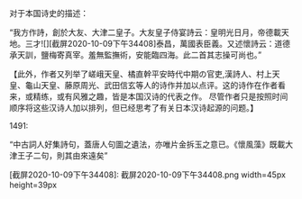 对于本国诗史的描述：

“我方作詩，創於大友、大津二皇子。大友皇子侍宴詩云：皇明光日月，帝德載天地。三才![][截屏2020-10-09下午34408]泰昌，萬國表臣義。又述懷詩云：道德承天訓，鹽梅寄真宰。羞無監撫術，安能臨四海。此二首其志操可尚也。”

【此外，作者又列举了嵯峨天皇、橘直幹平安時代中期の官吏,漢詩人、村上天皇、龜山天皇、藤原周光、武田信玄等人的诗作并加以点评。这的诗作在作者看来，或精练，或有风雅之趣，皆是本国汉诗的代表之作。
尽管作者只是按照时间顺序将这些汉诗人加以排列，但已经思考了有关日本汉诗起源的问题。】

1491:

“中古詞人好集詩句，蓋唐人句圖之遺法，亦唯片金拆玉之意已。《懷風藻》既載大津王子二句，則其由來遠矣”

[截屏2020-10-09下午34408]: 截屏2020-10-09下午34408.png width=45px height=39px